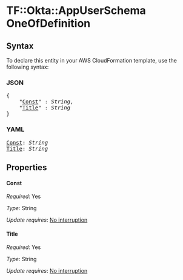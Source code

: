 # TF::Okta::AppUserSchema OneOfDefinition

## Syntax

To declare this entity in your AWS CloudFormation template, use the following syntax:

### JSON

<pre>
{
    "<a href="#const" title="Const">Const</a>" : <i>String</i>,
    "<a href="#title" title="Title">Title</a>" : <i>String</i>
}
</pre>

### YAML

<pre>
<a href="#const" title="Const">Const</a>: <i>String</i>
<a href="#title" title="Title">Title</a>: <i>String</i>
</pre>

## Properties

#### Const

_Required_: Yes

_Type_: String

_Update requires_: [No interruption](https://docs.aws.amazon.com/AWSCloudFormation/latest/UserGuide/using-cfn-updating-stacks-update-behaviors.html#update-no-interrupt)

#### Title

_Required_: Yes

_Type_: String

_Update requires_: [No interruption](https://docs.aws.amazon.com/AWSCloudFormation/latest/UserGuide/using-cfn-updating-stacks-update-behaviors.html#update-no-interrupt)

